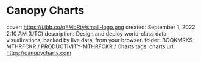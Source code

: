 # Canopy Charts

cover: https://i.ibb.co/qFMbRty/small-logo.png
created: September 1, 2022 2:10 AM (UTC)
description: Design and deploy world-class data visualizations, backed by live data, from your browser.
folder: BOOKMRKS-MTHRFCKR / PRODUCTIVITY-MTHRFCKR / Charts
tags: charts
url: https://canopycharts.com